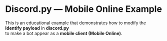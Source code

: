 # Discord.py — Mobile Online Example

This is an educational example that demonstrates how to modify the <b>Identify payload</b> in <b>discord.py</b>  
to make a bot appear as a <b>mobile client (Mobile Online)</b>.
